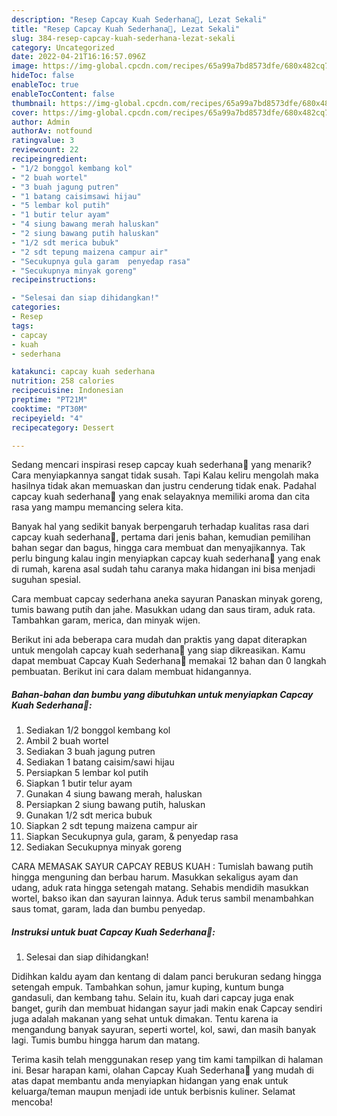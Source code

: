 ```yaml
---
description: "Resep Capcay Kuah Sederhana🥗, Lezat Sekali"
title: "Resep Capcay Kuah Sederhana🥗, Lezat Sekali"
slug: 384-resep-capcay-kuah-sederhana-lezat-sekali
category: Uncategorized
date: 2022-04-21T16:16:57.096Z
image: https://img-global.cpcdn.com/recipes/65a99a7bd8573dfe/680x482cq70/capcay-kuah-sederhana-foto-resep-utama.jpg
hideToc: false
enableToc: true
enableTocContent: false
thumbnail: https://img-global.cpcdn.com/recipes/65a99a7bd8573dfe/680x482cq70/capcay-kuah-sederhana-foto-resep-utama.jpg
cover: https://img-global.cpcdn.com/recipes/65a99a7bd8573dfe/680x482cq70/capcay-kuah-sederhana-foto-resep-utama.jpg
author: Admin
authorAv: notfound
ratingvalue: 3
reviewcount: 22
recipeingredient:
- "1/2 bonggol kembang kol"
- "2 buah wortel"
- "3 buah jagung putren"
- "1 batang caisimsawi hijau"
- "5 lembar kol putih"
- "1 butir telur ayam"
- "4 siung bawang merah haluskan"
- "2 siung bawang putih haluskan"
- "1/2 sdt merica bubuk"
- "2 sdt tepung maizena campur air"
- "Secukupnya gula garam  penyedap rasa"
- "Secukupnya minyak goreng"
recipeinstructions:

- "Selesai dan siap dihidangkan!"
categories:
- Resep
tags:
- capcay
- kuah
- sederhana

katakunci: capcay kuah sederhana 
nutrition: 258 calories
recipecuisine: Indonesian
preptime: "PT21M"
cooktime: "PT30M"
recipeyield: "4"
recipecategory: Dessert

---
```



Sedang mencari inspirasi resep capcay kuah sederhana🥗 yang menarik? Cara menyiapkannya sangat tidak susah. Tapi Kalau keliru mengolah maka hasilnya tidak akan memuaskan dan justru cenderung tidak enak. Padahal capcay kuah sederhana🥗 yang enak selayaknya memiliki aroma dan cita rasa yang mampu memancing selera kita.


Banyak hal yang sedikit banyak berpengaruh terhadap kualitas rasa dari capcay kuah sederhana🥗, pertama dari jenis bahan, kemudian pemilihan bahan segar dan bagus, hingga cara membuat dan menyajikannya. Tak perlu bingung kalau ingin menyiapkan capcay kuah sederhana🥗 yang enak di rumah, karena asal sudah tahu caranya maka hidangan ini bisa menjadi suguhan spesial.

Cara membuat capcay sederhana aneka sayuran Panaskan minyak goreng, tumis bawang putih dan jahe. Masukkan udang dan saus tiram, aduk rata. Tambahkan garam, merica, dan minyak wijen.


Berikut ini ada beberapa cara mudah dan praktis yang dapat diterapkan untuk mengolah capcay kuah sederhana🥗 yang siap dikreasikan. Kamu dapat membuat Capcay Kuah Sederhana🥗 memakai 12 bahan dan 0 langkah pembuatan. Berikut ini cara dalam membuat hidangannya.

<!--inarticleads1-->

##### Bahan-bahan dan bumbu yang dibutuhkan untuk menyiapkan Capcay Kuah Sederhana🥗:

1. Sediakan 1/2 bonggol kembang kol
1. Ambil 2 buah wortel
1. Sediakan 3 buah jagung putren
1. Sediakan 1 batang caisim/sawi hijau
1. Persiapkan 5 lembar kol putih
1. Siapkan 1 butir telur ayam
1. Gunakan 4 siung bawang merah, haluskan
1. Persiapkan 2 siung bawang putih, haluskan
1. Gunakan 1/2 sdt merica bubuk
1. Siapkan 2 sdt tepung maizena campur air
1. Siapkan Secukupnya gula, garam, &amp; penyedap rasa
1. Sediakan Secukupnya minyak goreng


CARA MEMASAK SAYUR CAPCAY REBUS KUAH : Tumislah bawang putih hingga menguning dan berbau harum. Masukkan sekaligus ayam dan udang, aduk rata hingga setengah matang. Sehabis mendidih masukkan wortel, bakso ikan dan sayuran lainnya. Aduk terus sambil menambahkan saus tomat, garam, lada dan bumbu penyedap. 

<!--inarticleads2-->

##### Instruksi untuk buat Capcay Kuah Sederhana🥗:


1. Selesai dan siap dihidangkan!

Didihkan kaldu ayam dan kentang di dalam panci berukuran sedang hingga setengah empuk. Tambahkan sohun, jamur kuping, kuntum bunga gandasuli, dan kembang tahu. Selain itu, kuah dari capcay juga enak banget, gurih dan membuat hidangan sayur jadi makin enak Capcay sendiri juga adalah makanan yang sehat untuk dimakan. Tentu karena ia mengandung banyak sayuran, seperti wortel, kol, sawi, dan masih banyak lagi. Tumis bumbu hingga harum dan matang. 

Terima kasih telah menggunakan resep yang tim kami tampilkan di halaman ini. Besar harapan kami, olahan Capcay Kuah Sederhana🥗 yang mudah di atas dapat membantu anda menyiapkan hidangan yang enak untuk keluarga/teman maupun menjadi ide untuk berbisnis kuliner. Selamat mencoba!
